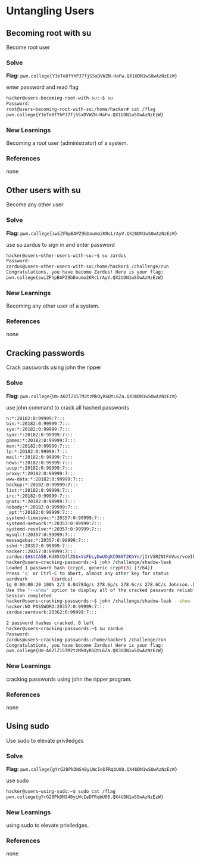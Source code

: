 # Untangling Users

## Becoming root with su
Become root user

### Solve
**Flag:** `pwn.college{Y3eTe8fYhPJ7fjSSxDVWZN-HaFw.QX1UDN1wSOwAzNzEzW}`

enter password and read flag

```bash
hacker@users~becoming-root-with-su:~$ su
Password: 
root@users~becoming-root-with-su:/home/hacker# cat /flag 
pwn.college{Y3eTe8fYhPJ7fjSSxDVWZN-HaFw.QX1UDN1wSOwAzNzEzW}
```

### New Learnings
Becoming a root user (administrator) of a system.

### References 
none

## Other users with su
Become any other user

### Solve
**Flag:** `pwn.college{swiZFhpBAPZ9bDoumo2KRcLrAyV.QX2UDN1wSOwAzNzEzW}`

use su zardus to sign in and enter password

```bash
hacker@users~other-users-with-su:~$ su zardus
Password: 
zardus@users~other-users-with-su:/home/hacker$ /challenge/run 
Congratulations, you have become Zardus! Here is your flag:
pwn.college{swiZFhpBAPZ9bDoumo2KRcLrAyV.QX2UDN1wSOwAzNzEzW}
```

### New Learnings
Becoming any other user of a system.

### References 
none


## Cracking passwords
Crack passwords using john the ripper

### Solve
**Flag:** `pwn.college{Um-A02lZ15TM2tzMkOyRGQtL6Za.QX3UDN1wSOwAzNzEzW}`

use john command to crack all hashed passwords

```bash
n:*:20182:0:99999:7:::
bin:*:20182:0:99999:7:::
sys:*:20182:0:99999:7:::
sync:*:20182:0:99999:7:::
games:*:20182:0:99999:7:::
man:*:20182:0:99999:7:::
lp:*:20182:0:99999:7:::
mail:*:20182:0:99999:7:::
news:*:20182:0:99999:7:::
uucp:*:20182:0:99999:7:::
proxy:*:20182:0:99999:7:::
www-data:*:20182:0:99999:7:::
backup:*:20182:0:99999:7:::
list:*:20182:0:99999:7:::
irc:*:20182:0:99999:7:::
gnats:*:20182:0:99999:7:::
nobody:*:20182:0:99999:7:::
_apt:*:20182:0:99999:7:::
systemd-timesync:*:20357:0:99999:7:::
systemd-network:*:20357:0:99999:7:::
systemd-resolve:*:20357:0:99999:7:::
mysql:!:20357:0:99999:7:::
messagebus:*:20357:0:99999:7:::
sshd:*:20357:0:99999:7:::
hacker::20357:0:99999:7:::
zardus:$6$tCA5B.Kd8StQJl3S$xVsFbLyDwUOgKC988T2KhYn/jIrVSR2NtFnVus/vceIbTVl31LuRfKaCjiQWyJAojmJhAOcq45G6eMgKeBYDo/:20362:0:99999:7:::
hacker@users~cracking-passwords:~$ john /challenge/shadow-leak 
Loaded 1 password hash (crypt, generic crypt(3) [?/64])
Press 'q' or Ctrl-C to abort, almost any other key for status
aardvark         (zardus)
1g 0:00:00:20 100% 2/3 0.04784g/s 278.6p/s 278.6c/s 278.6C/s Johnson..buzz
Use the "--show" option to display all of the cracked passwords reliably
Session completed
hacker@users~cracking-passwords:~$ john /challenge/shadow-leak --show
hacker:NO PASSWORD:20357:0:99999:7:::
zardus:aardvark:20362:0:99999:7:::

2 password hashes cracked, 0 left
hacker@users~cracking-passwords:~$ su zardus
Password: 
zardus@users~cracking-passwords:/home/hacker$ /challenge/run 
Congratulations, you have become Zardus! Here is your flag:
pwn.college{Um-A02lZ15TM2tzMkOyRGQtL6Za.QX3UDN1wSOwAzNzEzW}
```

### New Learnings
cracking passwords using john the ripper program.

### References 
none

## Using sudo
Use sudo to elevate priviledges

### Solve
**Flag:** `pwn.college{gYrG28PkDNS48yiWcIeDFRqbU08.QX4UDN1wSOwAzNzEzW}`

use sudo

```bash
hacker@users~using-sudo:~$ sudo cat /flag 
pwn.college{gYrG28PkDNS48yiWcIeDFRqbU08.QX4UDN1wSOwAzNzEzW}
```

### New Learnings
using sudo to elevate priviledges.

### References 
none
